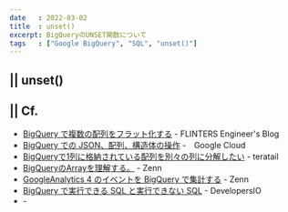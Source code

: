 ```yaml
---
date   : 2022-03-02
title  : unset()
excerpt: BigQueryのUNSET関数について
tags   : ["Google BigQuery", "SQL", "unset()"]
---
```


## || unset()


## || Cf.
+ [BigQuery で複数の配列をフラット化する](https://labs.septeni.co.jp/entry/2018/11/06/120000) - FLINTERS Engineer's Blog
+ [BigQuery での JSON、配列、構造体の操作](https://www.cloudskillsboost.google/focuses/3696?locale=ja&parent=catalog) -　Google Cloud
+ [BigQueryで1列に格納されている配列を別々の列に分解したい](https://teratail.com/questions/151185) - teratail 
+ [BigQueryのArrayを理解する。](https://zenn.dev/a1008u/articles/acbd17961f7f5d95a2a8) - Zenn
+ [GoogleAnalytics 4 のイベントを BigQuery で集計する](https://zenn.dev/mjunya1030/articles/20210510-analyze-ga4-by-bigquery) - Zenn
+ [BigQuery で実行できる SQL と実行できない SQL](https://dev.classmethod.jp/articles/bigquery-standard-sql-support/) - DevelopersIO
+ []() - 
